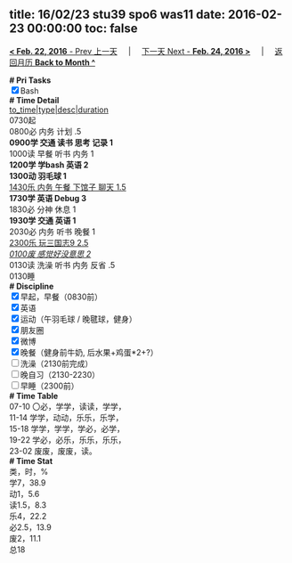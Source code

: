 title: 16/02/23 stu39 spo6 was11
date: 2016-02-23 00:00:00
toc: false
---
[**< Feb. 22, 2016** - Prev 上一天](/lifelogs/2016/02/d22.html) &nbsp; &nbsp; | &nbsp; &nbsp; [下一天 Next - **Feb. 24, 2016 >**](/lifelogs/2016/02/d24.html) &nbsp; &nbsp; |  &nbsp; &nbsp; [返回月历 **Back to Month ^**](/lifelogs/2016/02/index.html)
<br/><div><b># Pri Tasks</b></div><div><input checked="true" type="checkbox"/>Bash</div><div><b># Time Detail</b></div><div><u>to_time|type|desc|duration</u></div><div>0730起</div><div>0800必 内务 计划 .5</div><div><b>0900学 交通 读书 思考 记录 1</b></div><div>1000读 早餐 听书 内务 1</div><div><b>1200学 学bash 英语 2</b></div><div><b>1300动 羽毛球 1</b></div><div><u>1430乐 内务 午餐 下馆子 聊天 1.5</u></div><div><b>1730学 英语 Debug 3</b></div><div>1830必 分神 休息 1</div><div><b>1930学 交通 英语 1</b></div><div>2030必 内务 听书 晚餐 1</div><div><u>2300乐 玩三国志9 2.5</u></div><div><u><i>0100废 感觉好没意思 2</i></u></div><div>0130读 洗澡 听书 内务 反省 .5</div><div>0130睡</div><div><b># Discipline</b></div><div><input checked="true" type="checkbox"/>早起，早餐（0830前）</div><div><input checked="true" type="checkbox"/>英语</div><div><input checked="true" type="checkbox"/>运动（午羽毛球 / 晚毽球，健身）</div><div><input checked="true" type="checkbox"/>朋友圈</div><div><input checked="true" type="checkbox"/>微博</div><div><input checked="true" type="checkbox"/>晚餐（健身前牛奶, 后水果+鸡蛋*2+?）</div><div><input type="checkbox"/>洗澡（2130前完成）</div><div><input type="checkbox"/>晚自习（2130-2230）</div><div><input type="checkbox"/>早睡（2300前）</div><div><b># Time Table</b></div><div>07-10 〇必，学学，读读，学学，</div><div>11-14 学学，动动，乐乐，乐学，</div><div>15-18 学学，学学，学必，必学，</div><div>19-22 学必，必乐，乐乐，乐乐，</div><div>23-02 废废，废废，读。</div><div><b># Time Stat</b></div><div>类，时，%</div><div>学7，38.9</div><div>动1，5.6</div><div>读1.5，8.3</div><div>乐4，22.2</div><div>必2.5，13.9</div><div>废2，11.1</div><div>总18</div>